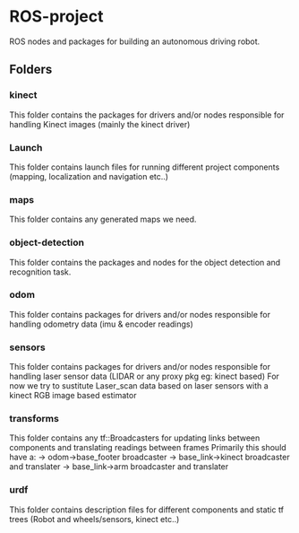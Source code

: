# ROS-project
ROS nodes and packages for building an autonomous driving robot.

## Folders

### kinect
This folder contains the packages for drivers and/or nodes responsible for handling Kinect images (mainly the kinect driver)

### Launch
This folder contains launch files for running different project components (mapping, localization and navigation etc..)

### maps
This folder contains any generated maps we need.

### object-detection
This folder contains the packages and nodes for the object detection and recognition task.

### odom
This folder contains packages for drivers and/or nodes responsible for handling odometry data (imu & encoder readings)

### sensors
This folder contains packages for drivers and/or nodes responsible for handling laser sensor data (LIDAR or any proxy pkg eg: kinect based)
For now we try to sustitute Laser_scan data based on laser sensors with a kinect RGB image based estimator

### transforms
This folder contains any tf::Broadcasters for updating links between components and translating readings between frames
Primarily this should have a:
-> odom->base_footer broadcaster
-> base_link->kinect broadcaster and translater
-> base_link->arm broadcaster and translater

### urdf
This folder contains description files for different components and static tf trees (Robot and wheels/sensors, kinect etc..)
